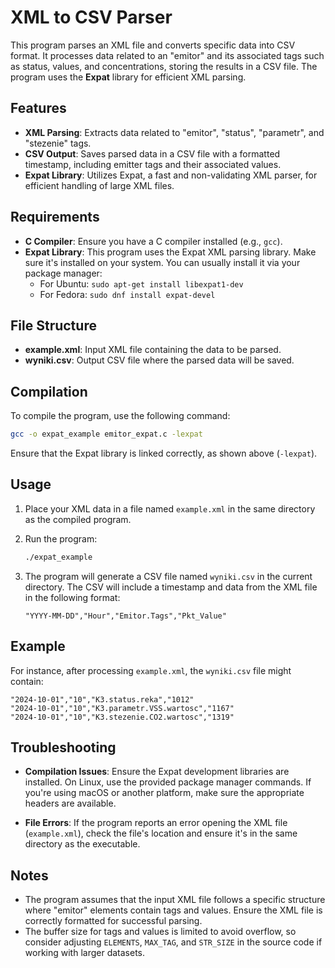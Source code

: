 # XML to CSV Parser

This program parses an XML file and converts specific data into CSV format. It processes data related to an "emitor" and its associated tags such as status, values, and concentrations, storing the results in a CSV file. The program uses the **Expat** library for efficient XML parsing.

## Features

- **XML Parsing**: Extracts data related to "emitor", "status", "parametr", and "stezenie" tags.
- **CSV Output**: Saves parsed data in a CSV file with a formatted timestamp, including emitter tags and their associated values.
- **Expat Library**: Utilizes Expat, a fast and non-validating XML parser, for efficient handling of large XML files.

## Requirements

- **C Compiler**: Ensure you have a C compiler installed (e.g., `gcc`).
- **Expat Library**: This program uses the Expat XML parsing library. Make sure it's installed on your system. You can usually install it via your package manager:
  - For Ubuntu: `sudo apt-get install libexpat1-dev`
  - For Fedora: `sudo dnf install expat-devel`

## File Structure

- **example.xml**: Input XML file containing the data to be parsed.
- **wyniki.csv**: Output CSV file where the parsed data will be saved.

## Compilation

To compile the program, use the following command:

```bash
gcc -o expat_example emitor_expat.c -lexpat
```

Ensure that the Expat library is linked correctly, as shown above (`-lexpat`).

## Usage

1. Place your XML data in a file named `example.xml` in the same directory as the compiled program.
2. Run the program:

   ```bash
   ./expat_example
   ```

3. The program will generate a CSV file named `wyniki.csv` in the current directory. The CSV will include a timestamp and data from the XML file in the following format:

   ```
   "YYYY-MM-DD","Hour","Emitor.Tags","Pkt_Value"
   ```

## Example

For instance, after processing `example.xml`, the `wyniki.csv` file might contain:

```
"2024-10-01","10","K3.status.reka","1012"
"2024-10-01","10","K3.parametr.VSS.wartosc","1167"
"2024-10-01","10","K3.stezenie.CO2.wartosc","1319"
```

## Troubleshooting

- **Compilation Issues**: Ensure the Expat development libraries are installed. On Linux, use the provided package manager commands. If you're using macOS or another platform, make sure the appropriate headers are available.
  
- **File Errors**: If the program reports an error opening the XML file (`example.xml`), check the file's location and ensure it's in the same directory as the executable.

## Notes

- The program assumes that the input XML file follows a specific structure where "emitor" elements contain tags and values. Ensure the XML file is correctly formatted for successful parsing.
- The buffer size for tags and values is limited to avoid overflow, so consider adjusting `ELEMENTS`, `MAX_TAG`, and `STR_SIZE` in the source code if working with larger datasets.